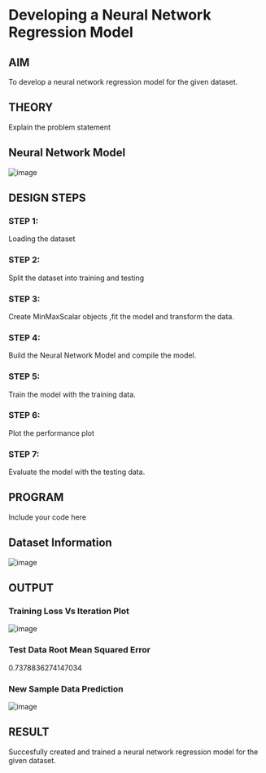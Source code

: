 # Developing a Neural Network Regression Model

## AIM

To develop a neural network regression model for the given dataset.

## THEORY

Explain the problem statement

## Neural Network Model

![image](https://user-images.githubusercontent.com/63336975/187065284-9a7f7189-3c7a-49a4-acce-7ec8f0f9d45d.png)

## DESIGN STEPS

### STEP 1:

Loading the dataset

### STEP 2:

Split the dataset into training and testing

### STEP 3:

Create MinMaxScalar objects ,fit the model and transform the data.

### STEP 4:

Build the Neural Network Model and compile the model.

### STEP 5:

Train the model with the training data.

### STEP 6:

Plot the performance plot

### STEP 7:

Evaluate the model with the testing data.

## PROGRAM

Include your code here

## Dataset Information

![image](https://user-images.githubusercontent.com/63336975/187065319-f96d083b-bb81-4dbb-8268-5326485f4218.png)

## OUTPUT

### Training Loss Vs Iteration Plot
![image](https://user-images.githubusercontent.com/63336975/187065347-1add0b3d-352f-4bdf-b04a-81a4e905b10f.png)

### Test Data Root Mean Squared Error

0.7378836274147034

### New Sample Data Prediction

![image](https://user-images.githubusercontent.com/63336975/187065399-d4bb9399-c25e-4d42-905a-0c902270f3c8.png)

## RESULT
Succesfully created and trained a neural network regression model for the given dataset.

